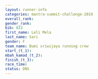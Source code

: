 ```yaml
---
layout: runner-info 
categories: mantra-summit-challenge-2019 
overall_rank:
gender_rank:
bib: 822
first_name: Leli Mela
last_name: Sari
gender: F
team_name: Bumi sriwijaya running crew
start_(t_1): 
mbah_kamad_(t_2): 
finish_(t_3): 
race_time: 
status: DNS
---
```

